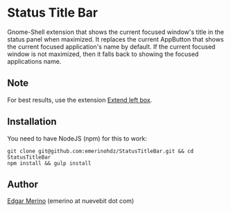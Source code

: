 Status Title Bar
================

Gnome-Shell extension that shows the current focused window's title in the
status panel when maximized. It replaces the current AppButton that shows the
current focused application's name by default. If the current focused window is
not maximized, then it falls back to showing the focused applications name.

Note
----

For best results, use the extension
[Extend left box](https://extensions.gnome.org/extension/51/extend-left-box).

Installation
------------

You need to have NodeJS (npm) for this to work:

    git clone git@github.com:emerinohdz/StatusTitleBar.git && cd StatusTitleBar
    npm install && gulp install

Author
------

[Edgar Merino](https://github.com/emerinohdz) (emerino at nuevebit dot com)
